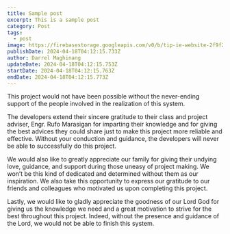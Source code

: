 ```yaml
---
title: Sample post
excerpt: This is a sample post
category: Post
tags:
  - post
image: https://firebasestorage.googleapis.com/v0/b/tip-ie-website-2f9f2.appspot.com/o/Gallery%2F369046059_769539978505768_1354501881411104801_n.jpg?alt=media&token=184eb278-e01f-46b8-830b-7244a9e756f9
publishDate: 2024-04-18T04:12:15.733Z
author: Darrel Maghinang
updateDate: 2024-04-18T04:12:15.753Z
startDate: 2024-04-18T04:12:15.763Z
endDate: 2024-04-18T04:12:15.773Z
---
```

<!--StartFragment-->



This project would not have been possible without the never-ending support of the people involved in the realization of this system.

The developers extend their sincere gratitude to their class and project adviser, Engr. Rufo Marasigan for imparting their knowledge and for giving the best advices they could share just to make this project more reliable and effective. Without your conduction and guidance, the developers will never be able to successfully do this project.

We would also like to greatly appreciate our family for giving their undying love, guidance, and support during those uneasy of project making. We won’t be this kind of dedicated and determined without them as our inspiration. We also take this opportunity to express our gratitude to our friends and colleagues who motivated us upon completing this project. 

Lastly, we would like to gladly appreciate the goodness of our Lord God for giving us the knowledge we need and a great motivation to strive for the best throughout this project. Indeed, without the presence and guidance of the Lord, we would not be able to finish this system.



<!--EndFragment-->